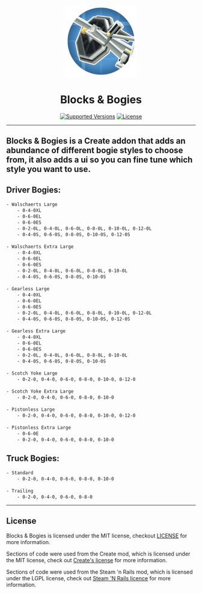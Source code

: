 <div align="center">
  <img src="icon.png" width="192" height="192" alt="Logo of mod">
  <h1>Blocks & Bogies</h1>
	<a href=""><img src="https://img.shields.io/badge/Avalable_For-1.21.1-blue" alt="Supported Versions"></a>
	<a href="https://github.com/WeidosOddities/blocks-and-bogies/blob/master/LICENSE"><img src="https://img.shields.io/badge/License-MIT-red" alt="License"></a>
</div>

___
## Blocks & Bogies is a Create addon that adds an abundance of different bogie styles to choose from, it also adds a ui so you can fine tune which style you want to use.

## Driver Bogies:
    - Walschaerts Large
        - 0-4-0XL
        - 0-6-0EL
        - 0-6-0ES
        - 0-2-0L, 0-4-0L, 0-6-0L, 0-8-0L, 0-10-0L, 0-12-0L
        - 0-4-0S, 0-6-0S, 0-8-0S, 0-10-0S, 0-12-0S

    - Walschaerts Extra Large
        - 0-4-0XL
        - 0-6-0EL
        - 0-6-0ES
        - 0-2-0L, 0-4-0L, 0-6-0L, 0-8-0L, 0-10-0L
        - 0-4-0S, 0-6-0S, 0-8-0S, 0-10-0S

    - Gearless Large
        - 0-4-0XL
        - 0-6-0EL
        - 0-6-0ES
        - 0-2-0L, 0-4-0L, 0-6-0L, 0-8-0L, 0-10-0L, 0-12-0L
        - 0-4-0S, 0-6-0S, 0-8-0S, 0-10-0S, 0-12-0S

    - Gearless Extra Large
        - 0-4-0XL
        - 0-6-0EL
        - 0-6-0ES
        - 0-2-0L, 0-4-0L, 0-6-0L, 0-8-0L, 0-10-0L
        - 0-4-0S, 0-6-0S, 0-8-0S, 0-10-0S

    - Scotch Yoke Large
        - 0-2-0, 0-4-0, 0-6-0, 0-8-0, 0-10-0, 0-12-0

    - Scotch Yoke Extra Large
        - 0-2-0, 0-4-0, 0-6-0, 0-8-0, 0-10-0

    - Pistonless Large
        - 0-2-0, 0-4-0, 0-6-0, 0-8-0, 0-10-0, 0-12-0

    - Pistonless Extra Large
        - 0-6-0E
        - 0-2-0, 0-4-0, 0-6-0, 0-8-0, 0-10-0


## Truck Bogies:
    - Standard
        - 0-2-0, 0-4-0, 0-6-0, 0-8-0, 0-10-0

    - Trailing
        - 0-2-0, 0-4-0, 0-6-0, 0-8-0
    
___
## License

Blocks & Bogies is licensed under the MIT license, checkout [LICENSE](LICENSE) for more information.

Sections of code were used from the Create mod, which is licensed under the MIT license, check out [Create's license](https://github.com/Creators-of-Create/Create/blob/mc1.18/dev/LICENSE) for more information.

Sections of code were used from the Steam 'n Rails mod, which is licensed under the LGPL license, check out [Steam 'N Rails licence](https://github.com/Layers-of-Railways/Railway/blob/1.20/dev/LICENSE) for more information.

